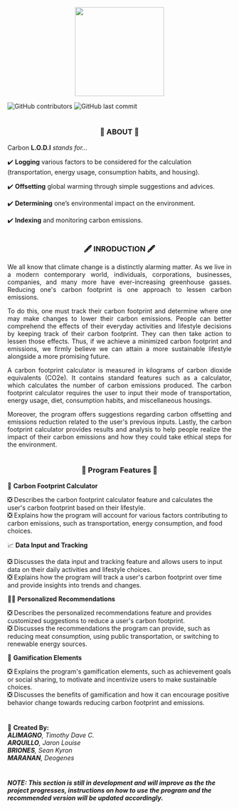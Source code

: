 
<p align="center">
  <img src="https://cdn.discordapp.com/attachments/1048446248274890764/1090420243232464987/AJKNDKANLD.png" width="200px"/>
</p>

<img alt="GitHub contributors" src="https://img.shields.io/github/contributors/JaronLouise/Carbon_Footprint_calculator?style=for-the-badge">  ![GitHub last commit](https://img.shields.io/github/last-commit/JaronLouise/Carbon_LODI?style=for-the-badge)

#

<h3 align = "center">📌 ABOUT 📌</h3>

Carbon __L.O.D.I__ _stands for..._

✔️ __Logging__ various factors to be considered for the calculation (transportation, energy usage, consumption habits, and housing).

✔️ __Offsetting__ global warming through simple suggestions and advices. 

✔️ __Determining__ one’s environmental impact on the environment.

✔️ __Indexing__ and monitoring carbon emissions.

#

<h3 align = "center">🖋 INRODUCTION 🖋</h3>

<p align="justify">
We all know that climate change is a distinctly alarming matter. As we live in a modern contemporary world, individuals, corporations, businesses, companies, and many more have ever-increasing greenhouse gasses. Reducing one's carbon footprint is one approach to lessen carbon emissions.
</p>

<p align="justify">
To do this, one must track their carbon footprint and determine where one may make changes to lower their carbon emissions. People can better comprehend the effects of their everyday activities and lifestyle decisions by keeping track of their carbon footprint. They can then take action to lessen those effects. Thus, if we achieve a minimized carbon footprint and emissions, we firmly believe we can attain a more sustainable lifestyle alongside a more promising future.
</p>

<p align="justify">
A carbon footprint calculator is measured in kilograms of carbon dioxide equivalents (CO2e). It contains standard features such as a calculator, which calculates the number of carbon emissions produced. The carbon footprint calculator requires the user to input their mode of transportation, energy usage, diet, consumption habits, and miscellaneous housings.
</p>


<p align="justify">
Moreover, the program offers suggestions regarding carbon offsetting and emissions reduction related to the user's previous inputs. Lastly, the carbon footprint calculator provides results and analysis to help people realize the impact of their carbon emissions and how they could take ethical steps for the environment.
</p>

#

<h3 align="center">🚀 Program Features 🚀</h3>

🧮 __Carbon Footprint Calculator__

❎ Describes the carbon footprint calculator feature and calculates the user's carbon footprint based on their lifestyle.  
❎ Explains how the program will account for various factors contributing to carbon emissions, such as transportation, energy consumption, and food choices.

📈 __Data Input and Tracking__

❎ Discusses the data input and tracking feature and allows users to input data on their daily activities and lifestyle choices.  
❎ Explains how the program will track a user's carbon footprint over time and provide insights into trends and changes.

👨‍🏫 __Personalized Recommendations__

❎ Describes the personalized recommendations feature and provides customized suggestions to reduce a user's carbon footprint.  
❎ Discusses the recommendations the program can provide, such as reducing meat consumption, using public transportation, or switching to renewable energy sources.

🎲 __Gamification Elements__

❎ Explains the program's gamification elements, such as achievement goals or social sharing, to motivate and incentivize users to make sustainable choices.  
❎ Discusses the benefits of gamification and how it can encourage positive behavior change towards reducing carbon footprint and emissions.
 
#

📝 __Created By:__  
___ALIMAGNO__, Timothy Dave C.   
__ARQUILLO__, Jaron Louise   
__BRIONES__, Sean Kyron   
__MARANAN__, Deogenes_
#

##### NOTE: This section is still in development and will improve as the the project progresses, instructions on how to use the program and the recommended version will be updated accordingly. 
#
